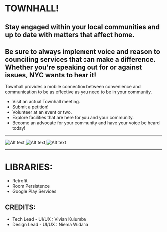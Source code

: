 TOWNHALL!
===========
Stay engaged within your local communities and up to date with matters that affect home. 
----------------------------------------------------------------------------------------
Be sure to always implement voice and reason to counciling services that can make a difference. 
Whether you're speaking out for or against issues, NYC wants to hear it! 
----------------------------------------------------------------------
Townhall provides a mobile connection between convenience and communication to be as effective as you need to be in your community.

* Visit an actual Townhall meeting.
* Submit a petition!
* Volunteer at an event or two.
* Explore facilities that are here for you and your community.
* Become an advocate for your community and have your voice be heard today!
-----------------------------------------------------------------------------

![Alt text](https://raw.githubusercontent.com/ViviKulu/TownHall/blob/master/Screenshot_2018-09-27-06-29-49.png),![Alt text](https://raw.githubusercontent.com/ViviKulu/TownHall/blob/master/Screenshot_2018-09-27-06-30-03.png),![Alt text](https://raw.githubusercontent.com/ViviKulu/TownHall/blob/master/Screenshot_2018-09-27-06-29-57.png)

_____________________________________________________________________________________________________________________________________________________________________________________________________________________________________________________________________________________________________________________________________________________________________

LIBRARIES:
===========

* Retrofit
* Room Persistence
* Google Play Services

CREDITS:
----------
* Tech Lead - UI/UX : Vivian Kulumba
* Design Lead - UI/UX : Niema Widaha

